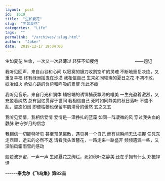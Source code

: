 ```yaml
---
layout:  post
id:  1619
title:  "生如夏花"
slug:  "生如夏花"
categories:  "Life"
tags:  ""
permalink:  "/archives/:slug.html"
author:  "Joker"
date:  2019-12-17 19:04:00
---
```




生如夏花
生命，一次又一次轻薄过
轻狂不知疲倦
                             ——题记
<!--more-->
我听见回声，来自山谷和心间
以寂寞的镰刀收割空旷的灵魂
不断地重复决绝，又重复幸福
终有绿洲摇曳在沙漠
我相信自己
生来如同璀璨的夏日之花
不凋不败，妖冶如火
承受心跳的负荷和呼吸的累赘
乐此不疲
<!--more-->
我听见音乐，来自月光和胴体
辅极端的诱饵捕获飘渺的唯美
一生充盈着激烈，又充盈着纯然
总有回忆贯穿于世间
我相信自己
死时如同静美的秋日落叶
不盛不乱，姿态如烟
即便枯萎也保留丰肌清骨的傲然
玄之又玄
<!--more-->
我听见爱情，我相信爱情
爱情是一潭挣扎的蓝藻
如同一阵凄微的风
穿过我失血的静脉
驻守岁月的信念
<!--more-->
我相信一切能够听见
甚至预见离散，遇见另一个自己
而有些瞬间无法把握
任凭东走西顾，逝去的必然不返
请看我头置簪花，一路走来一路盛开
频频遗漏一些，又深陷风霜雨雪的感动
<!--more-->
般若波罗蜜，一声一声
生如夏花之绚烂，死如秋叶之静美
还在乎拥有什么
郑振铎译
<!--more-->

<strong>------泰戈尔《飞鸟集》第82首</strong>